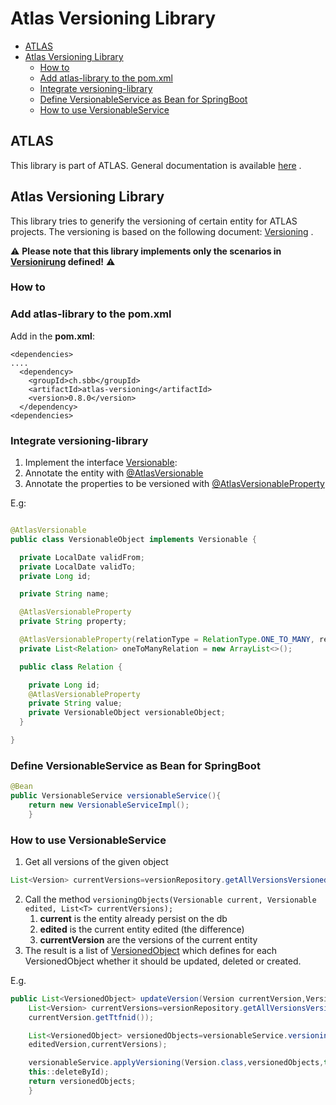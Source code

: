 # Atlas Versioning Library

<!-- toc -->

- [ATLAS](#atlas)
- [Atlas Versioning Library](#atlas-versioning-library)
  * [How to](#how-to)
  * [Add atlas-library to the pom.xml](#add-atlas-library-to-the-pomxml)
  * [Integrate versioning-library](#integrate-versioning-library)
  * [Define VersionableService as Bean for SpringBoot](#define-versionableservice-as-bean-for-springboot)
  * [How to use VersionableService](#how-to-use-versionableservice)

<!-- tocstop -->

## ATLAS

This library is part of ATLAS. General documentation is
available [here](https://code.sbb.ch/projects/KI_ATLAS/repos/atlas-backend/browse/README.md#big-picture)
.

## Atlas Versioning Library

This library tries to generify the versioning of certain entity for ATLAS projects. The versioning
is based on the following
document: [Versioning](https://confluence.sbb.ch/pages/viewpage.action?spaceKey=ATLAS&title=%5BATLAS%5D+8.7+Versionierung)
.

:warning: **Please note that this library implements only the scenarios
in [Versionirung](https://confluence.sbb.ch/pages/viewpage.action?spaceKey=ATLAS&title=%5BATLAS%5D+8.7+Versionierung)
defined!** :warning:

### How to

### Add atlas-library to the pom.xml

Add in the **pom.xml**:

```
<dependencies>
....
  <dependency>
    <groupId>ch.sbb</groupId>
	<artifactId>atlas-versioning</artifactId>
	<version>0.8.0</version>
  </dependency>
<dependencies>
```

### Integrate versioning-library

1. Implement the
   interface [Versionable](src/main/java/ch/sbb/atlas/versioning/model/Versionable.java):
2. Annotate the entity
   with [@AtlasVersionable](src/main/java/ch/sbb/atlas/versioning/annotation/AtlasVersionable.java)
3. Annotate the properties to be versioned
   with [@AtlasVersionableProperty](src/main/java/ch/sbb/atlas/versioning/annotation/AtlasVersionableProperty.java)

E.g:

```java

@AtlasVersionable
public class VersionableObject implements Versionable {

  private LocalDate validFrom;
  private LocalDate validTo;
  private Long id;

  private String name;

  @AtlasVersionableProperty
  private String property;

  @AtlasVersionableProperty(relationType = RelationType.ONE_TO_MANY, relationsFields = {"value"})
  private List<Relation> oneToManyRelation = new ArrayList<>();

  public class Relation {

    private Long id;
    @AtlasVersionableProperty
    private String value;
    private VersionableObject versionableObject;
  }

}
```

### Define VersionableService as Bean for SpringBoot

```java
@Bean
public VersionableService versionableService(){
    return new VersionableServiceImpl();
    }
```

### How to use VersionableService

1. Get all versions of the given object

````java
List<Version> currentVersions=versionRepository.getAllVersionsVersioned(currentVersion.getTtfnid());
````

2. Call the
   method ````versioningObjects(Versionable current, Versionable edited, List<T> currentVersions);````
    1. **current** is the entity already persist on the db
    2. **edited** is the current entity edited (the difference)
    3. **currentVersion** are the versions of the current entity
3. The result is a list
   of [VersionedObject](src/main/java/ch/sbb/atlas/versioning/model/VersionedObject.java) which
   defines for each VersionedObject whether it should be updated, deleted or created.

E.g.

````java
public List<VersionedObject> updateVersion(Version currentVersion,Version editedVersion){
    List<Version> currentVersions=versionRepository.getAllVersionsVersioned(
    currentVersion.getTtfnid());

    List<VersionedObject> versionedObjects=versionableService.versioningObjects(currentVersion,
    editedVersion,currentVersions);

    versionableService.applyVersioning(Version.class,versionedObjects,this::save,
    this::deleteById);
    return versionedObjects;
    }
````
